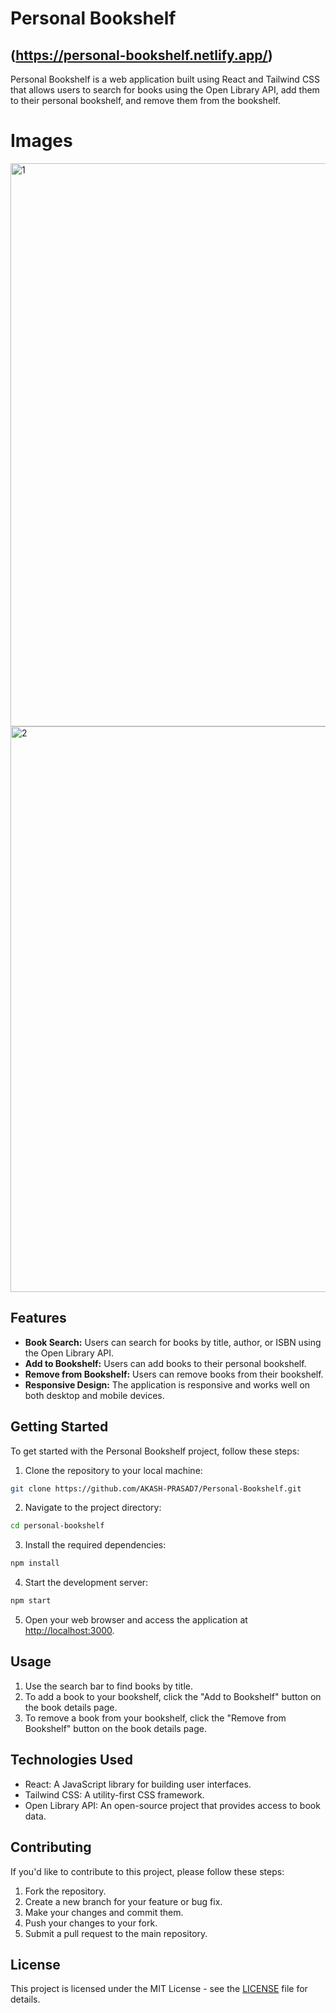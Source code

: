 # Personal Bookshelf
## (https://personal-bookshelf.netlify.app/)
Personal Bookshelf is a web application built using React and Tailwind CSS that allows users to search for books using the Open Library API, add them to their personal bookshelf, and remove them from the bookshelf.

# Images

<img width="901" alt="1" src="https://github.com/AKASH-PRASAD7/Personal-Bookshelf/assets/110546856/c6d58857-b8f4-4995-af90-0ca11679f3f5">

<img width="905" alt="2" src="https://github.com/AKASH-PRASAD7/Personal-Bookshelf/assets/110546856/660663ae-891f-4509-b884-5687e839c718">

## Features

- **Book Search:** Users can search for books by title, author, or ISBN using the Open Library API.
- **Add to Bookshelf:** Users can add books to their personal bookshelf.
- **Remove from Bookshelf:** Users can remove books from their bookshelf.
- **Responsive Design:** The application is responsive and works well on both desktop and mobile devices.

## Getting Started

To get started with the Personal Bookshelf project, follow these steps:

1. Clone the repository to your local machine:

```bash
git clone https://github.com/AKASH-PRASAD7/Personal-Bookshelf.git
```

2. Navigate to the project directory:

```bash
cd personal-bookshelf
```

3. Install the required dependencies:

```bash
npm install
```

4. Start the development server:

```bash
npm start
```

5. Open your web browser and access the application at [http://localhost:3000](http://localhost:3000).

## Usage

1. Use the search bar to find books by title.
2. To add a book to your bookshelf, click the "Add to Bookshelf" button on the book details page.
3. To remove a book from your bookshelf, click the "Remove from Bookshelf" button on the book details page.

## Technologies Used

- React: A JavaScript library for building user interfaces.
- Tailwind CSS: A utility-first CSS framework.
- Open Library API: An open-source project that provides access to book data.

## Contributing

If you'd like to contribute to this project, please follow these steps:

1. Fork the repository.
2. Create a new branch for your feature or bug fix.
3. Make your changes and commit them.
4. Push your changes to your fork.
5. Submit a pull request to the main repository.

## License

This project is licensed under the MIT License - see the [LICENSE](LICENSE) file for details.
